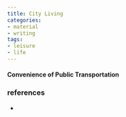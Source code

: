 ```yaml
---
title: City Living
categories:
- material
- writing
tags:
- leisure 
- life
---
```


#### Convenience of Public Transportation

### references
- []()
